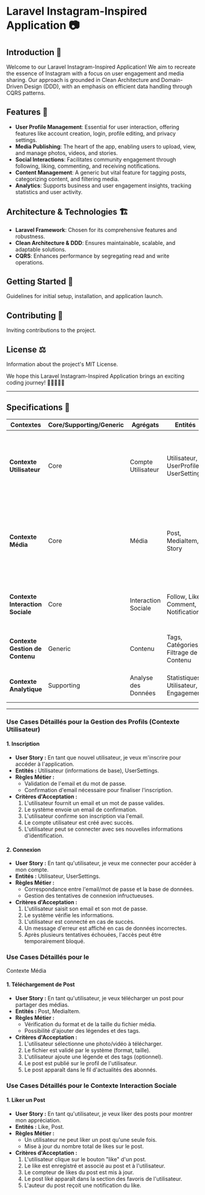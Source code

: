 # Laravel Instagram-Inspired Application 📷

## Introduction 🌟
Welcome to our Laravel Instagram-Inspired Application! We aim to recreate the essence of Instagram with a focus on user engagement and media sharing. Our approach is grounded in Clean Architecture and Domain-Driven Design (DDD), with an emphasis on efficient data handling through CQRS patterns.

## Features 🚀
- **User Profile Management**: Essential for user interaction, offering features like account creation, login, profile editing, and privacy settings.
- **Media Publishing**: The heart of the app, enabling users to upload, view, and manage photos, videos, and stories.
- **Social Interactions**: Facilitates community engagement through following, liking, commenting, and receiving notifications.
- **Content Management**: A generic but vital feature for tagging posts, categorizing content, and filtering media.
- **Analytics**: Supports business and user engagement insights, tracking statistics and user activity.

## Architecture & Technologies 🏗️
- **Laravel Framework**: Chosen for its comprehensive features and robustness.
- **Clean Architecture & DDD**: Ensures maintainable, scalable, and adaptable solutions.
- **CQRS**: Enhances performance by segregating read and write operations.

## Getting Started 🚀
Guidelines for initial setup, installation, and application launch.

## Contributing 🤝
Inviting contributions to the project.

## License ⚖️
Information about the project's MIT License.

We hope this Laravel Instagram-Inspired Application brings an exciting coding journey! 🎉👩‍💻👨‍💻

---

## Specifications 🌟

| Contextes                           | Core/Supporting/Generic | Agrégats              | Entités                                           | Use Cases                                                                          |
|-------------------------------------|-------------------------|-----------------------|---------------------------------------------------|------------------------------------------------------------------------------------|
| **Contexte Utilisateur**            | Core                    | Compte Utilisateur    | Utilisateur, UserProfile, UserSettings            | Inscription, Connexion, Modification du Profil, Réinitialisation du Mot de Passe, Paramètres de Confidentialité |
| **Contexte Média**                  | Core                    | Média                 | Post, MediaItem, Story                            | Téléchargement de Post, Visualisation de Post, Modification de Post, Création de Story, Visualisation de Story, Expiration de Story |
| **Contexte Interaction Sociale**    | Core                    | Interaction Sociale   | Follow, Like, Comment, Notification               | Follow/Unfollow, Liker un Post, Commenter un Post, Notification d'Interaction      |
| **Contexte Gestion de Contenu**     | Generic                 | Contenu               | Tags, Catégories, Filtrage de Contenu             | Taguer des Posts, Organiser par Catégories, Filtrer le Contenu                      |
| **Contexte Analytique**             | Supporting              | Analyse des Données   | Statistiques Utilisateur, Engagement             | Suivre l'Engagement et les Statistiques des Utilisateurs                            |

---

### Use Cases Détaillés pour la Gestion des Profils (Contexte Utilisateur)

#### 1. Inscription
- **User Story :** En tant que nouvel utilisateur, je veux m'inscrire pour accéder à l'application.
- **Entités :** Utilisateur (informations de base), UserSettings.
- **Règles Métier :** 
  - Validation de l'email et du mot de passe.
  - Confirmation d'email nécessaire pour finaliser l'inscription.
- **Critères d'Acceptation :** 
  1. L'utilisateur fournit un email et un mot de passe valides.
  2. Le système envoie un email de confirmation.
  3. L'utilisateur confirme son inscription via l'email.
  4. Le compte utilisateur est créé avec succès.
  5. L'utilisateur peut se connecter avec ses nouvelles informations d'identification.

#### 2. Connexion
- **User Story :** En tant qu'utilisateur, je veux me connecter pour accéder à mon compte.
- **Entités :** Utilisateur, UserSettings.
- **Règles Métier :** 
  - Correspondance entre l'email/mot de passe et la base de données.
  - Gestion des tentatives de connexion infructueuses.
- **Critères d'Acceptation :** 
  1. L'utilisateur saisit son email et son mot de passe.
  2. Le système vérifie les informations.
  3. L'utilisateur est connecté en cas de succès.
  4. Un message d'erreur est affiché en cas de données incorrectes.
  5. Après plusieurs tentatives échouées, l'accès peut être temporairement bloqué.

### Use Cases Détaillés pour le

 Contexte Média

#### 1. Téléchargement de Post
- **User Story :** En tant qu'utilisateur, je veux télécharger un post pour partager des médias.
- **Entités :** Post, MediaItem.
- **Règles Métier :** 
  - Vérification du format et de la taille du fichier média.
  - Possibilité d'ajouter des légendes et des tags.
- **Critères d'Acceptation :** 
  1. L'utilisateur sélectionne une photo/vidéo à télécharger.
  2. Le fichier est validé par le système (format, taille).
  3. L'utilisateur ajoute une légende et des tags (optionnel).
  4. Le post est publié sur le profil de l'utilisateur.
  5. Le post apparaît dans le fil d'actualités des abonnés.

### Use Cases Détaillés pour le Contexte Interaction Sociale

#### 1. Liker un Post
- **User Story :** En tant qu'utilisateur, je veux liker des posts pour montrer mon appréciation.
- **Entités :** Like, Post.
- **Règles Métier :** 
  - Un utilisateur ne peut liker un post qu'une seule fois.
  - Mise à jour du nombre total de likes sur le post.
- **Critères d'Acceptation :** 
  1. L'utilisateur clique sur le bouton "like" d'un post.
  2. Le like est enregistré et associé au post et à l'utilisateur.
  3. Le compteur de likes du post est mis à jour.
  4. Le post liké apparaît dans la section des favoris de l'utilisateur.
  5. L'auteur du post reçoit une notification du like.
